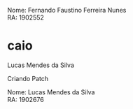 Nome: Fernando Faustino Ferreira Nunes  
RA: 1902552  

# caio

Lucas Mendes da Silva

Criando Patch

Nome: Lucas Mendes da Silva  
RA: 1902676
